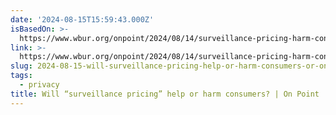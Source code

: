 ```yaml
---
date: '2024-08-15T15:59:43.000Z'
isBasedOn: >-
  https://www.wbur.org/onpoint/2024/08/14/surveillance-pricing-harm-consumers-ftc-data
link: >-
  https://www.wbur.org/onpoint/2024/08/14/surveillance-pricing-harm-consumers-ftc-data
slug: 2024-08-15-will-surveillance-pricing-help-or-harm-consumers-or-on-point
tags:
  - privacy
title: Will “surveillance pricing” help or harm consumers? | On Point
---
```

 
